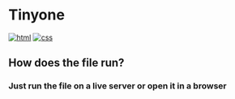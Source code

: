 # Tinyone

[![html](https://img.shields.io/badge/html-5-critical)](https://ru.wikipedia.org/wiki/HTML)
[![css](https://img.shields.io/badge/css-3-blue)](https://ru.wikipedia.org/wiki/CSS)

## How does the file run?
### Just run the file on a live server or open it in a browser
